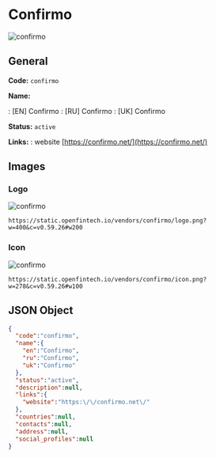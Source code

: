 
# Confirmo 
![confirmo](https://static.openfintech.io/vendors/confirmo/logo.png?w=400&c=v0.59.26#w200)  

## General 
 
**Code:** `confirmo` 
 
**Name:** 
 
:	[EN] Confirmo 
:	[RU] Confirmo 
:	[UK] Confirmo 
 
**Status:** `active` 
 
**Links:** 
: website [https://confirmo.net/](https://confirmo.net/) 
 

## Images 

### Logo 
 
![confirmo](https://static.openfintech.io/vendors/confirmo/logo.png?w=400&c=v0.59.26#w200)  

```
https://static.openfintech.io/vendors/confirmo/logo.png?w=400&c=v0.59.26#w200
```  

### Icon 
 
![confirmo](https://static.openfintech.io/vendors/confirmo/icon.png?w=278&c=v0.59.26#w100)  

```
https://static.openfintech.io/vendors/confirmo/icon.png?w=278&c=v0.59.26#w100
```  

## JSON Object 

```json
{
  "code":"confirmo",
  "name":{
    "en":"Confirmo",
    "ru":"Confirmo",
    "uk":"Confirmo"
  },
  "status":"active",
  "description":null,
  "links":{
    "website":"https:\/\/confirmo.net\/"
  },
  "countries":null,
  "contacts":null,
  "address":null,
  "social_profiles":null
}
```  
